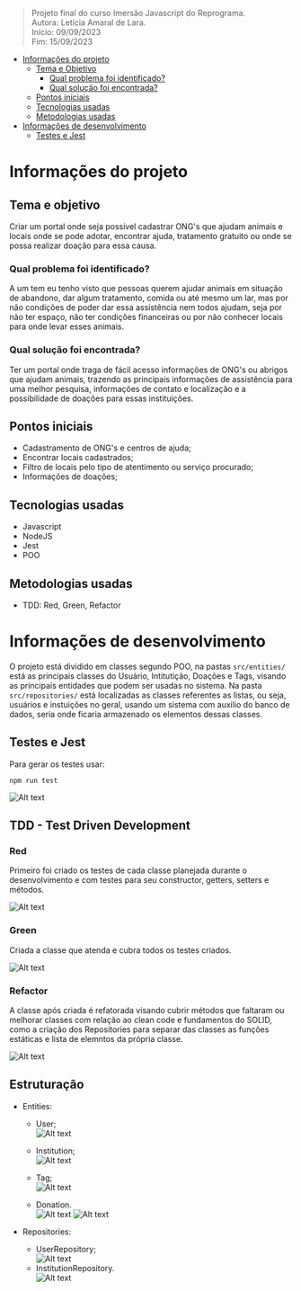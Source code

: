 > Projeto final do curso Imersão Javascript do Reprograma.  
> Autora: Letícia Amaral de Lara.  
> Início: 09/09/2023  
> Fim: 15/09/2023

- [Informações do projeto](#informações-do-projeto)
  - [Tema e Objetivo](#tema-e-objetivo)
    - [Qual problema foi identificado?](#qual-problema-foi-identificado)
    - [Qual solução foi encontrada?](#qual-solução-foi-encontrada)
  - [Pontos iniciais](#pontos-iniciais)
  - [Tecnologias usadas](#tecnologias-usadas)
  - [Metodologias usadas](#metodologias-usadas)
- [Informações de desenvolvimento](#informações-de-desenvolvimento)
  - [Testes e Jest](#testes-e-jest)

# Informações do projeto

## Tema e objetivo

Criar um portal onde seja possível cadastrar ONG's que ajudam animais e locais onde se pode adotar, encontrar ajuda, tratamento gratuito ou onde se possa realizar doação para essa causa.

### Qual problema foi identificado?

A um tem eu tenho visto que pessoas querem ajudar animais em situação de abandono, dar algum tratamento, comida ou até mesmo um lar, mas por não condições de poder dar essa assistência nem todos ajudam, seja por não ter espaço, não ter condições financeiras ou por não conhecer locais para onde levar esses animais.

### Qual solução foi encontrada?

Ter um portal onde traga de fácil acesso informações de ONG's ou abrigos que ajudam animais, trazendo as principais informações de assistência para uma melhor pesquisa, informações de contato e localização e a possibilidade de doações para essas instituições.

## Pontos iniciais

- Cadastramento de ONG's e centros de ajuda;
- Encontrar locais cadastrados;
- Filtro de locais pelo tipo de atentimento ou serviço procurado;
- Informações de doações;

## Tecnologias usadas

- Javascript
- NodeJS
- Jest
- POO

## Metodologias usadas

- TDD: Red, Green, Refactor

# Informações de desenvolvimento

O projeto está dividido em classes segundo POO, na pastas `src/entities/` está as principais classes do Usuário, Intitutição, Doações e Tags, visando as principais entidades que podem ser usadas no sistema. Na pasta `src/repositories/` está localizadas as classes referentes as listas, ou seja, usuários e instuições no geral, usando um sistema com auxilio do banco de dados, seria onde ficaria armazenado os elementos dessas classes.

## Testes e Jest

Para gerar os testes usar:

```
npm run test
```

![Alt text](./src/img/image.png)

## TDD - Test Driven Development

### Red

Primeiro foi criado os testes de cada classe planejada durante o desenvolvimento e com testes para seu constructor, getters, setters e métodos.

![Alt text](./src/img/image-1.png)

### Green

Criada a classe que atenda e cubra todos os testes criados.

![Alt text](./src/img/image-2.png)

### Refactor

A classe após criada é refatorada visando cubrir métodos que faltaram ou melhorar classes com relação ao clean code e fundamentos do SOLID, como a criação dos Repositories para separar das classes as funções estáticas e lista de elemntos da própria classe.

![Alt text](./src/img/image-3.png)

## Estruturação

- Entities:

  - User;  
    ![Alt text](./src/img/image-4.png)

  - Institution;  
    ![Alt text](./src/img/image-5.png)

  - Tag;  
    ![Alt text](./src/img/image-6.png)

  - Donation.  
    ![Alt text](./src/img/image-7.png)
    ![Alt text](./src/img/image-8.png)

- Repositories:

  - UserRepository;  
    ![Alt text](./src/img/image-9.png)
  - InstitutionRepository.  
    ![Alt text](./src/img/image-10.png)

